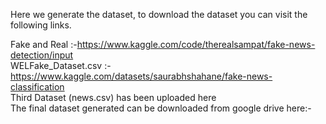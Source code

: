Here we generate the dataset, to download the dataset you can visit the following links.  

Fake and Real        :-https://www.kaggle.com/code/therealsampat/fake-news-detection/input  
WELFake_Dataset.csv :- https://www.kaggle.com/datasets/saurabhshahane/fake-news-classification  
Third Dataset (news.csv) has been uploaded here  
The final dataset generated can be downloaded from google drive here:-  


